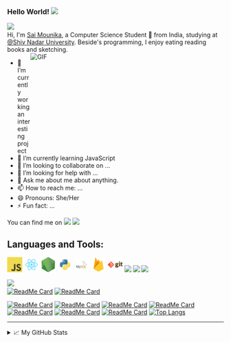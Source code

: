 
 ### Hello World!  <img src="https://github.com/sciencepal/sciencepal/blob/master/assets/Hi.gif" width="29px">
 ![](https://visitor-badge.glitch.me/badge?page_id=mounika2000.mounika2000)
 <br>
Hi, I'm [Sai Mounika](https://blog), a Computer Science Student 🚀 from India, studying at [@Shiv Nadar University](https://snu.edu.in/). Beside's programming, I enjoy eating reading books and sketching.
<br>
<img align="right" alt="GIF" src="https://media.giphy.com/media/L1R1tvI9svkIWwpVYr/giphy.gif?raw=true" width="450" height="220" /> 

- 🔭 I’m currently working an interesting project
- 🌱 I’m currently learning JavaScript 
- 👯 I’m looking to collaborate on ...
- 🤔 I’m looking for help with ...
- 💬 Ask me about me about anything.
- 📫 How to reach me: ...
- 😄 Pronouns: She/Her
- ⚡ Fun fact: ...

You can find me on
[<img src="https://img.icons8.com/color/48/000000/linkedin.png" width="3.5%"/>](https://www.linkedin.com/in/peteti-sai-mounika-b2312b189/) 
<a href="mailto:peteti.mouni@gmail.com"> <img src="https://img.icons8.com/fluent/48/000000/gmail.png" width="3.5%"/> </a>

**Languages and Tools:**  
---
<code><img height="35" src="https://raw.githubusercontent.com/github/explore/80688e429a7d4ef2fca1e82350fe8e3517d3494d/topics/javascript/javascript.png"></code>
<code><img height="35" src="https://raw.githubusercontent.com/github/explore/80688e429a7d4ef2fca1e82350fe8e3517d3494d/topics/react/react.png"></code>
<code><img height="35" src="https://raw.githubusercontent.com/github/explore/80688e429a7d4ef2fca1e82350fe8e3517d3494d/topics/nodejs/nodejs.png"></code>
<code><img height="35" src="https://raw.githubusercontent.com/github/explore/80688e429a7d4ef2fca1e82350fe8e3517d3494d/topics/python/python.png"></code>
<code><img height="35" src="https://raw.githubusercontent.com/github/explore/80688e429a7d4ef2fca1e82350fe8e3517d3494d/topics/mysql/mysql.png"></code>
<code><img height="35" src="https://raw.githubusercontent.com/github/explore/80688e429a7d4ef2fca1e82350fe8e3517d3494d/topics/firebase/firebase.png"></code>
<code><img height="35" src="https://raw.githubusercontent.com/github/explore/80688e429a7d4ef2fca1e82350fe8e3517d3494d/topics/git/git.png"></code>
<code><img height="35" src="https://sdtimes.com/wp-content/uploads/2019/03/jW4dnFtA_400x400.jpg"></code>
<code><img height="35" src="https://upload.wikimedia.org/wikipedia/commons/thumb/8/80/HTML5_logo_resized.svg/1200px-HTML5_logo_resized.svg.png"></code>
<code><img height="35" src="https://upload.wikimedia.org/wikipedia/commons/thumb/3/3d/CSS.3.svg/730px-CSS.3.svg.png"></code>



![](https://img.shields.io/badge/<WORD_ON_LEFT>-<WORD_ON_RIGHT>-informational?style=flat&logo=<LOGO_NAME>&logoColor=white&color=2bbc8a)
<br>
[![ReadMe Card](https://github-readme-stats.vercel.app/api/pin/?username=mounika2000&repo=Hypothesis-Testing_Textual-Entailment&theme=dark)](https://github.com/mounika2000/Hypothesis-Testing_Textual-Entailment)
[![ReadMe Card](https://github-readme-stats.vercel.app/api/pin/?username=mounika2000&repo=Cards&theme=dark)](https://github.com/mounika2000/Cards)

[![ReadMe Card](https://github-readme-stats.vercel.app/api/pin/?username=mounika2000&repo=AUTOMATIC-CLASSIFICATION-AND-CATEGORIZATION-FOR-E-MAILS&theme=dark)](https://github.com/mounika2000/AUTOMATIC-CLASSIFICATION-AND-CATEGORIZATION-FOR-E-MAILS)
[![ReadMe Card](https://github-readme-stats.vercel.app/api/pin/?username=mounika2000&repo=Text-Editor-Using-Java&theme=dark)](https://github.com/mounika2000/Text-Editor-Using-Java)
[![ReadMe Card](https://github-readme-stats.vercel.app/api/pin/?username=mounika2000&repo=Tic-Tac-Toe&theme=dark)](https://github.com/mounika2000/Tic-Tac-Toe)
[![ReadMe Card](https://github-readme-stats.vercel.app/api/pin/?username=mounika2000&repo=Local_MarketPlace-React-JS&theme=dark)](https://github.com/mounika2000/Local_MarketPlace-React-JS)
[![ReadMe Card](https://github-readme-stats.vercel.app/api/pin/?username=mounika2000&repo=Sudoku-Solver&theme=dark)](https://github.com/mounika2000/Sudoku-Solver)
[![ReadMe Card](https://github-readme-stats.vercel.app/api/pin/?username=mounika2000&repo=Face-Mask-Detection&theme=dark)](https://github.com/mounika2000/Face-Mask-Detection)
[![ReadMe Card](https://github-readme-stats.vercel.app/api/pin/?username=mounika2000&repo=Product-Service-ChatBot&theme=dark)](https://github.com/mounika2000/Product-Service-ChatBot)
[![Top Langs](https://github-readme-stats.vercel.app/api/top-langs/?username=mounika2000&layout=compact&theme=dark)](https://github.com/mounika2000/Hypothesis-Testing_Textual-Entailment)
<hr>

<details>
<summary>📈 My GitHub Stats</summary>

<p align="center"> <img src="https://github-readme-stats.vercel.app/api?username=mounika2000&show_icons=truee&theme=gotham" alt="mounika2000" />

</details>

<!-- Actual text -->


<!--
**mounika2000/mounika2000** is a ✨ _special_ ✨ repository because its `README.md` (this file) appears on your GitHub profile.

Here are some ideas to get you started:


-->

